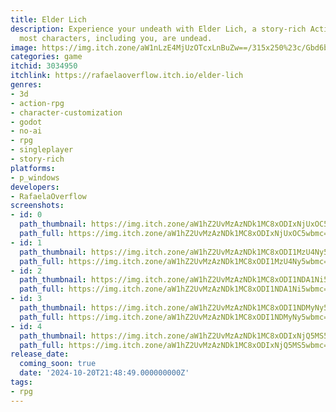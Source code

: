 ```yaml
---
title: Elder Lich
description: Experience your undeath with Elder Lich, a story-rich Action-RPG, where
  most characters, including you, are undead.
image: https://img.itch.zone/aW1nLzE4MjUzOTcxLnBuZw==/315x250%23c/Gbd6bH.png
categories: game
itchid: 3034950
itchlink: https://rafaelaoverflow.itch.io/elder-lich
genres:
- 3d
- action-rpg
- character-customization
- godot
- no-ai
- rpg
- singleplayer
- story-rich
platforms:
- p_windows
developers:
- RafaelaOverflow
screenshots:
- id: 0
  path_thumbnail: https://img.itch.zone/aW1hZ2UvMzAzNDk1MC8xODIxNjUxOC5wbmc=/347x500/Hbx4nc.png
  path_full: https://img.itch.zone/aW1hZ2UvMzAzNDk1MC8xODIxNjUxOC5wbmc=/original/qaFNGk.png
- id: 1
  path_thumbnail: https://img.itch.zone/aW1hZ2UvMzAzNDk1MC8xODI1MzU4Ny5wbmc=/347x500/HLkEgO.png
  path_full: https://img.itch.zone/aW1hZ2UvMzAzNDk1MC8xODI1MzU4Ny5wbmc=/original/HIu07o.png
- id: 2
  path_thumbnail: https://img.itch.zone/aW1hZ2UvMzAzNDk1MC8xODI1NDA1Ni5wbmc=/347x500/WdgEn6.png
  path_full: https://img.itch.zone/aW1hZ2UvMzAzNDk1MC8xODI1NDA1Ni5wbmc=/original/5SGHoi.png
- id: 3
  path_thumbnail: https://img.itch.zone/aW1hZ2UvMzAzNDk1MC8xODI1NDMyNy5wbmc=/347x500/QW6L4m.png
  path_full: https://img.itch.zone/aW1hZ2UvMzAzNDk1MC8xODI1NDMyNy5wbmc=/original/Iskygf.png
- id: 4
  path_thumbnail: https://img.itch.zone/aW1hZ2UvMzAzNDk1MC8xODIxNjQ5MS5wbmc=/347x500/2FJmHI.png
  path_full: https://img.itch.zone/aW1hZ2UvMzAzNDk1MC8xODIxNjQ5MS5wbmc=/original/ThhO3J.png
release_date:
  coming_soon: true
  date: '2024-10-20T21:48:49.000000000Z'
tags:
- rpg
---
```


